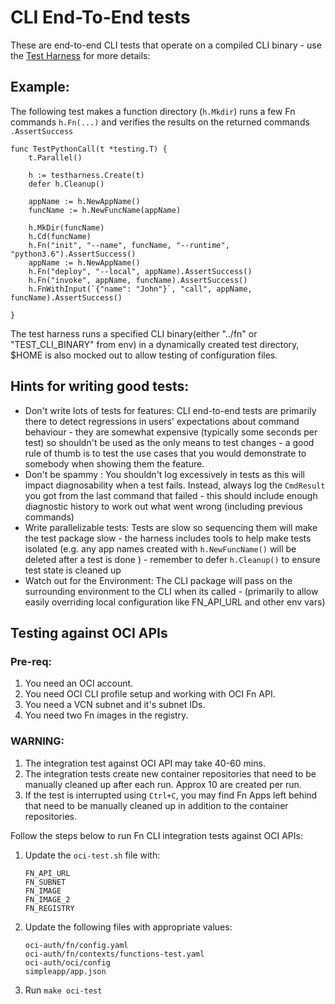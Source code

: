 # CLI End-To-End tests


These are end-to-end CLI tests that operate on a compiled CLI binary  - use the [Test Harness](../testharness/harness.go) for more details:


## Example:

The following test makes a function directory (`h.Mkdir`)  runs a few Fn commands `h.Fn(...)` and verifies the results on the returned commands `.AssertSuccess`

```
func TestPythonCall(t *testing.T) {
	t.Parallel()

	h := testharness.Create(t)
	defer h.Cleanup()

	appName := h.NewAppName()
	funcName := h.NewFuncName(appName)

	h.MkDir(funcName)
	h.Cd(funcName)
	h.Fn("init", "--name", funcName, "--runtime", "python3.6").AssertSuccess()
	appName := h.NewAppName()
	h.Fn("deploy", "--local", appName).AssertSuccess()
	h.Fn("invoke", appName, funcName).AssertSuccess()
	h.FnWithInput(`{"name": "John"}`, "call", appName, funcName).AssertSuccess()

}
```

The test harness runs a specified CLI  binary(either "../fn" or "TEST_CLI_BINARY" from env) in a dynamically created test directory, $HOME is also mocked out to allow testing of configuration files.

## Hints for writing good tests:

* Don't write lots of tests for features: CLI end-to-end tests are primarily there to detect regressions in users' expectations about command behaviour - they are somewhat expensive (typically some seconds per test) so shouldn't be used as the only means to test changes - a good rule of thumb is to test the use cases that you would demonstrate to somebody when showing them the feature.
* Don't be spammy : You shouldn't log excessively in tests as this will impact diagnosability when a test fails.  Instead, always log the `CmdResult` you got from the last command that failed - this should include enough diagnostic history to work out what went wrong (including previous commands)
* Write parallelizable tests: Tests are slow so sequencing them will make the test package slow - the harness includes tools to help make tests isolated (e.g. any app names created with `h.NewFuncName()` will be deleted after a test is done )  - remember to defer `h.Cleanup()` to ensure test state is cleaned up
* Watch out for the Environment: The CLI package will pass on the surrounding environment to the CLI when its called - (primarily to allow easily overriding local  configuration like FN_API_URL and other env vars)

## Testing against OCI APIs ##

### Pre-req: #### 
1. You need an OCI account.
2. You need OCI CLI profile setup and working with OCI Fn API. 
3. You need a VCN subnet and it's subnet IDs.
4. You need two Fn images in the registry.

### WARNING: ####
1. The integration test against OCI API may take 40-60 mins.
2. The integration tests create new container repositories that need to be manually cleaned up after each run. Approx 10 are created per run.
3. If the test is interrupted using `Ctrl+C`, you may find Fn Apps left behind that need to be manually cleaned up in addition to the container repositories.

Follow the steps below to run Fn CLI integration tests against OCI APIs:

1. Update the `oci-test.sh` file with:
    ```
    FN_API_URL
    FN_SUBNET
    FN_IMAGE
    FN_IMAGE_2
    FN_REGISTRY
    ```
2. Update the following files with appropriate values: 
    ```
    oci-auth/fn/config.yaml
    oci-auth/fn/contexts/functions-test.yaml
    oci-auth/oci/config
    simpleapp/app.json
    ```

3. Run `make oci-test`